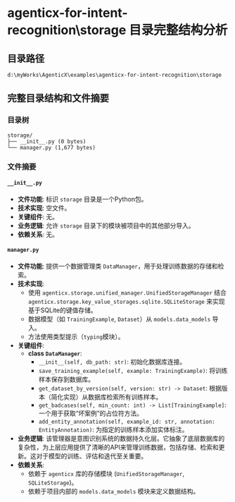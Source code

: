 # agenticx-for-intent-recognition\storage 目录完整结构分析

## 目录路径
`d:\myWorks\AgenticX\examples\agenticx-for-intent-recognition\storage`

## 完整目录结构和文件摘要

### 目录树
```
storage/
├── __init__.py (0 bytes)
└── manager.py (1,677 bytes)
```

### 文件摘要

#### `__init__.py`
- **文件功能**: 标识 `storage` 目录是一个Python包。
- **技术实现**: 空文件。
- **关键组件**: 无。
- **业务逻辑**: 允许 `storage` 目录下的模块被项目中的其他部分导入。
- **依赖关系**: 无。

#### `manager.py`
- **文件功能**: 提供一个数据管理类 `DataManager`，用于处理训练数据的存储和检索。
- **技术实现**:
    - 使用 `agenticx.storage.unified_manager.UnifiedStorageManager` 结合 `agenticx.storage.key_value_storages.sqlite.SQLiteStorage` 来实现基于SQLite的键值存储。
    - 数据模型（如 `TrainingExample`, `Dataset`）从 `models.data_models` 导入。
    - 方法使用类型提示（`typing`模块）。
- **关键组件**:
    - **class `DataManager`**:
        - `__init__(self, db_path: str)`: 初始化数据库连接。
        - `save_training_example(self, example: TrainingExample)`: 将训练样本保存到数据库。
        - `get_dataset_by_version(self, version: str) -> Dataset`: 根据版本（简化实现）从数据库检索所有训练样本。
        - `get_badcases(self, min_count: int) -> List[TrainingExample]`: 一个用于获取“坏案例”的占位符方法。
        - `add_entity_annotation(self, example_id: str, annotation: EntityAnnotation)`: 为指定的训练样本添加实体标注。
- **业务逻辑**: 该管理器是意图识别系统的数据持久化层。它抽象了底层数据库的复杂性，为上层应用提供了清晰的API来管理训练数据，包括存储、检索和更新。这对于模型的训练、评估和迭代至关重要。
- **依赖关系**:
    - 依赖于 `agenticx` 库的存储模块 (`UnifiedStorageManager`, `SQLiteStorage`)。
    - 依赖于项目内部的 `models.data_models` 模块来定义数据结构。